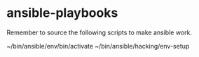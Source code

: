 # ansible-playbooks

Remember to source the following scripts to make ansible work.

~/bin/ansible/env/bin/activate
~/bin/ansible/hacking/env-setup
